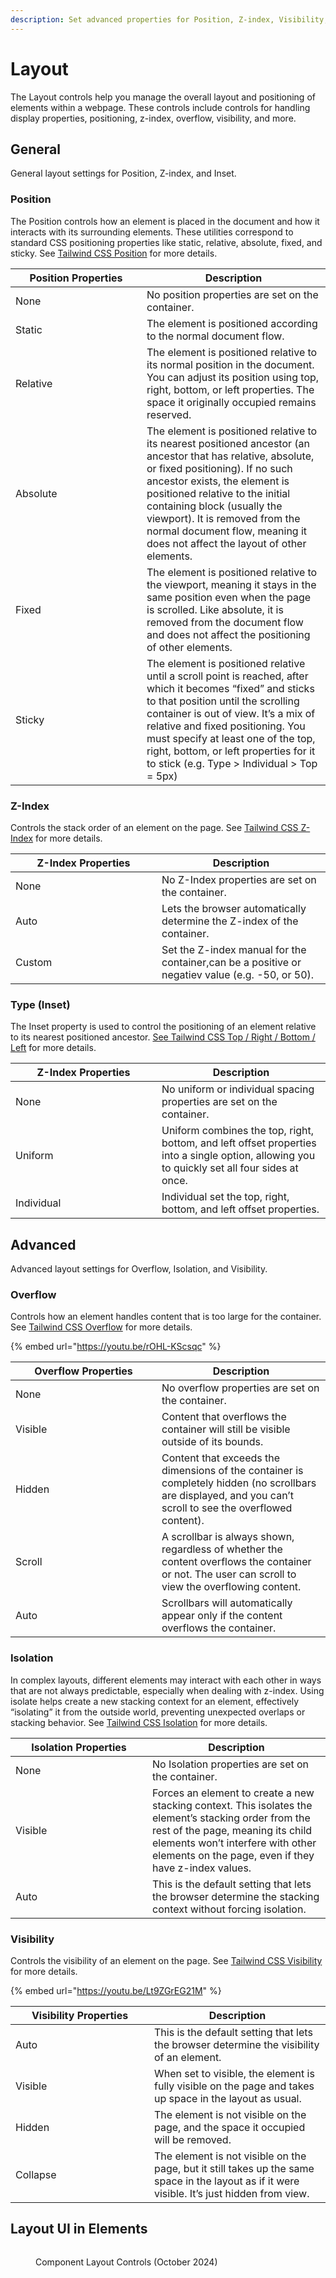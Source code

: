 ```yaml
---
description: Set advanced properties for Position, Z-index, Visibility, and more.
---
```


# Layout

The Layout controls help you manage the overall layout and positioning of elements within a webpage. These controls include controls for handling display properties, positioning, z-index, overflow, visibility, and more.

## General

General layout settings for Position, Z-index, and Inset.

### Position

The Position controls how an element is placed in the document and how it interacts with its surrounding elements. These utilities correspond to standard CSS positioning properties like static, relative, absolute, fixed, and sticky. See [Tailwind CSS Position](https://tailwindcss.com/docs/position) for more details.

<table><thead><tr><th width="194">Position Properties</th><th>Description</th></tr></thead><tbody><tr><td>None</td><td>No position properties are set on the container.</td></tr><tr><td>Static</td><td>The element is positioned according to the normal document flow.</td></tr><tr><td>Relative</td><td>The element is positioned relative to its normal position in the document. You can adjust its position using top, right, bottom, or left properties. The space it originally occupied remains reserved.</td></tr><tr><td>Absolute</td><td>The element is positioned relative to its nearest positioned ancestor (an ancestor that has relative, absolute, or fixed positioning). If no such ancestor exists, the element is positioned relative to the initial containing block (usually the viewport). It is removed from the normal document flow, meaning it does not affect the layout of other elements.</td></tr><tr><td>Fixed</td><td>The element is positioned relative to the viewport, meaning it stays in the same position even when the page is scrolled. Like absolute, it is removed from the document flow and does not affect the positioning of other elements.</td></tr><tr><td>Sticky</td><td>The element is positioned relative until a scroll point is reached, after which it becomes “fixed” and sticks to that position until the scrolling container is out of view. It’s a mix of relative and fixed positioning. You must specify at least one of the top, right, bottom, or left properties for it to stick (e.g. Type > Individual > Top = 5px)</td></tr></tbody></table>

### Z-Index

Controls the stack order of an element on the page. See [Tailwind CSS Z-Index](https://tailwindcss.com/docs/z-index) for more details.

<table><thead><tr><th width="218">Z-Index Properties</th><th>Description</th></tr></thead><tbody><tr><td>None</td><td>No Z-Index properties are set on the container.</td></tr><tr><td>Auto</td><td>Lets the browser automatically determine the Z-index of the container.</td></tr><tr><td>Custom</td><td>Set the Z-index manual for the container,can be a positive or negatiev value (e.g. -50, or 50).</td></tr></tbody></table>

### Type (Inset)

The  Inset property is used to control the positioning of an element relative to its nearest positioned ancestor. [See Tailwind CSS Top / Right / Bottom / Left](https://tailwindcss.com/docs/top-right-bottom-left) for more details.

<table><thead><tr><th width="218">Z-Index Properties</th><th>Description</th></tr></thead><tbody><tr><td>None</td><td>No uniform or individual spacing properties are set on the container.</td></tr><tr><td>Uniform</td><td>Uniform combines the top, right, bottom, and left offset properties into a single option, allowing you to quickly set all four sides at once.</td></tr><tr><td>Individual</td><td>Individual set the top, right, bottom, and left offset properties.</td></tr></tbody></table>

## Advanced

Advanced layout settings for Overflow, Isolation, and Visibility.

### Overflow

Controls how an element handles content that is too large for the container. See [Tailwind CSS Overflow](https://tailwindcss.com/docs/overflow) for more details.

{% embed url="https://youtu.be/rOHL-KScsqc" %}

<table><thead><tr><th width="218">Overflow Properties</th><th>Description</th></tr></thead><tbody><tr><td>None</td><td>No overflow properties are set on the container.</td></tr><tr><td>Visible</td><td>Content that overflows the container will still be visible outside of its bounds.</td></tr><tr><td>Hidden</td><td>Content that exceeds the dimensions of the container is completely hidden (no scrollbars are displayed, and you can’t scroll to see the overflowed content).</td></tr><tr><td>Scroll</td><td>A scrollbar is always shown, regardless of whether the content overflows the container or not. The user can scroll to view the overflowing content.</td></tr><tr><td>Auto</td><td>Scrollbars will automatically appear only if the content overflows the container.</td></tr></tbody></table>

### Isolation

In complex layouts, different elements may interact with each other in ways that are not always predictable, especially when dealing with z-index. Using isolate helps create a new stacking context for an element, effectively “isolating” it from the outside world, preventing unexpected overlaps or stacking behavior. See [Tailwind CSS Isolation](https://tailwindcss.com/docs/isolation) for more details.

<table><thead><tr><th width="203">Isolation Properties</th><th>Description</th></tr></thead><tbody><tr><td>None</td><td>No Isolation properties are set on the container.</td></tr><tr><td>Visible</td><td>Forces an element to create a new stacking context. This isolates the element’s stacking order from the rest of the page, meaning its child elements won’t interfere with other elements on the page, even if they have z-index values.</td></tr><tr><td>Auto</td><td>This is the default setting that lets the browser determine the stacking context without forcing isolation.</td></tr></tbody></table>

### Visibility

Controls the visibility of an element on the page. See [Tailwind CSS Visibility](https://tailwindcss.com/docs/visibility) for more details.

{% embed url="https://youtu.be/Lt9ZGrEG21M" %}

<table><thead><tr><th width="206">Visibility Properties</th><th>Description</th></tr></thead><tbody><tr><td>Auto</td><td>This is the default setting that lets the browser determine the visibility of an element.</td></tr><tr><td>Visible</td><td>When set to visible, the element is fully visible on the page and takes up space in the layout as usual.</td></tr><tr><td>Hidden</td><td>The element is not visible on the page, and the space it occupied will be removed.</td></tr><tr><td>Collapse</td><td>The element is not visible on the page, but it still takes up the same space in the layout as if it were visible. It’s just hidden from view.</td></tr></tbody></table>

## Layout UI in Elements

<figure><img src="../../../.gitbook/assets/CleanShot 2024-10-19 at 8 .02.46@2x.png" alt=""><figcaption><p>Component Layout Controls (October 2024)</p></figcaption></figure>

